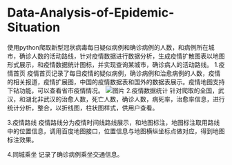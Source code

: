 # Data-Analysis-of-Epidemic-Situation
使用python爬取新型冠状病毒每日疑似病例和确诊病例的人数，和病例所在城市，确诊人数的活动路线，针对疫情数据进行数据分析，生成疫情扩散图表以地图形式展示，和疫情数据统计图标，并实现查询某城市，确诊病人的活动路线。
1.疫情首页
疫情首页记录了每日疫情的疑似病例，确诊病例和治愈病例的人数，疫情的相关报道，疫情扩展图，中国的疫情数据表和国外的数据表展示。疫情地图支持下钻功能，可以查看省市疫情情况。
![图片](../../photo1.png)
2.疫情数据统计
 针对爬取的全国，武汉，和湖北非武汉的治愈人数，死亡人数，确诊人数，病死率，治愈率信息，进行统计分析，整合，以折线图，柱状图样式，供用户查看。

3.疫情路线
疫情路线分为疫情时间线路线展示，和地图标注，地图标注取用路线中的位置信息，调用百度地图接口，位置信息与地图横纵坐标点做对应，得到地图标注效果。

4.同城乘坐
记录了确诊病例乘坐交通信息。
